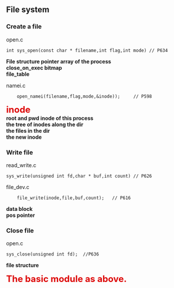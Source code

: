 ## File system

### Create a file

open.c    

	int sys_open(const char * filename,int flag,int mode) // P634

**File structure pointer array of the process**   
**close\_on\_exec bitmap**  
**file\_table**

namei.c  

    	open_namei(filename,flag,mode,&inode));     // P598

<font color="#dd0000" size=5>**inode**</font>  
**root and pwd inode of this process**  
**the tree of inodes along the dir**  
**the files in the dir**  
**the new inode**

### Write file
read_write.c

    sys_write(unsigned int fd,char * buf,int count) // P626
file_dev.c  

    	file_write(inode,file,buf,count);	// P616
  
**data block**  
**pos pointer**  

### Close file
open.c  

    sys_close(unsigned int fd);  //P636
**file structure**

<font color="#dd0000" size=5>**The basic module as above.**</font> 
